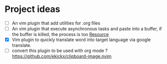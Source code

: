 # Project ideas
- [ ] An vim plugin that add utilities for .org files
- [ ] An vim plugin that execute asynchronous tasks and paste into a buffer, if the buffer is killed, the process is too [Resource](https://www.youtube.com/watch?v=J5BX1FXnKBw&t=1257s)
- [x] Vim plugin to quickly translate word into target language via google translate.
- [ ] convert this plugin to be used with org mode ? https://github.com/ekickx/clipboard-image.nvim